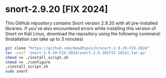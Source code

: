 # snort-2.9.20 [FIX 2024]
This GitHub repository contains Snort version 2.9.20 with all pre-installed libraries.
If you've also encountered errors while installing this version of Snort on Kali Linux, download the repository using the following command:
(Installation can take up to 3 minutes)
```bash
git clone "https://github.com/deadPupsich/snort-2.9.20-FIX-2024"
tar -xvzf 'snort-2.9.20-FIX-2024/snort-2.9.20[FIX 2024].tar.gz'
chmod +x ./install_script.sh
chmod +x ./configure
./install_script.sh
sudo snort
